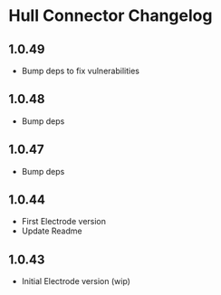 # Hull Connector Changelog

## 1.0.49
- Bump deps to fix vulnerabilities

## 1.0.48
- Bump deps

## 1.0.47
- Bump deps

## 1.0.44

- First Electrode version
- Update Readme

## 1.0.43

- Initial Electrode version (wip)
